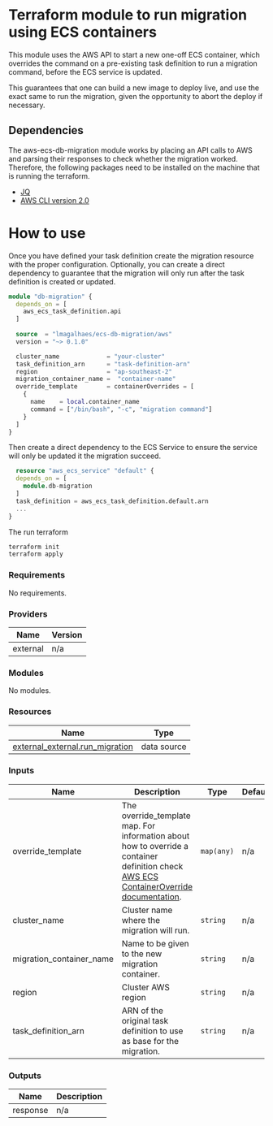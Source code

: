 # Terraform module to run migration using ECS containers

This module uses the AWS API to start a new one-off ECS container, which overrides the command on a pre-existing task
definition to run a migration command, before the ECS service is updated.

This guarantees that one can build a new image to deploy live, and use the exact same to run the migration, given the
opportunity to abort the deploy if necessary.

## Dependencies
The aws-ecs-db-migration module works by placing an API calls to AWS and parsing their responses to check whether the migration worked.
Therefore, the following packages need to be installed on the machine that is running the terraform.

* [JQ](https://stedolan.github.io/jq/) 
* [AWS CLI version 2.0](https://docs.aws.amazon.com/cli/latest/userguide/getting-started-install.html)

# How to use
Once you have defined your task definition create the migration resource with the proper configuration. Optionally, 
you can create a direct dependency to guarantee that the migration will only run after the task definition is created or updated.
``` terraform
module "db-migration" {
  depends_on = [
    aws_ecs_task_definition.api
  ]
  
  source  = "lmagalhaes/ecs-db-migration/aws"
  version = "~> 0.1.0"

  cluster_name             = "your-cluster"
  task_definition_arn      = "task-definition-arn"
  region                   = "ap-southeast-2"
  migration_container_name =  "container-name"
  override_template        = containerOverrides = [
    {
      name    = local.container_name
      command = ["/bin/bash", "-c", "migration command"]
    }
  ]
}
```

Then create a direct dependency to the ECS Service to ensure the service will only be updated it the migration succeed.

```terraform
  resource "aws_ecs_service" "default" {
  depends_on = [
    module.db-migration
  ]
  task_definition = aws_ecs_task_definition.default.arn
  ...
}
```

The run terraform

```bash
terraform init
terraform apply
```

[//]: # (BEGIN_TF_DOCS)
### Requirements

No requirements.

### Providers

| Name | Version |
|------|---------|
| external | n/a |

### Modules

No modules.

### Resources

| Name | Type |
|------|------|
| [external_external.run_migration](https://registry.terraform.io/providers/hashicorp/external/latest/docs/data-sources/external) | data source |

### Inputs

| Name | Description | Type | Default | Required |
|------|-------------|------|---------|:--------:|
| override_template | The override_template map. For information about how to override a container definition check <a href='https://docs.aws.amazon.com/AmazonECS/latest/APIReference/API_ContainerOverride.html' target='_blank'>AWS ECS ContainerOverride documentation</a>. | `map(any)` | n/a | yes |
| cluster_name | Cluster name where the migration will run. | `string` | n/a | yes |
| migration_container_name | Name to be given to the new migration container. | `string` | n/a | yes |
| region | Cluster AWS region | `string` | n/a | yes |
| task_definition_arn | ARN of the original task definition to use as base for the migration. | `string` | n/a | yes |

### Outputs

| Name | Description |
|------|-------------|
| response | n/a |
[//]: # (END_TF_DOCS)
